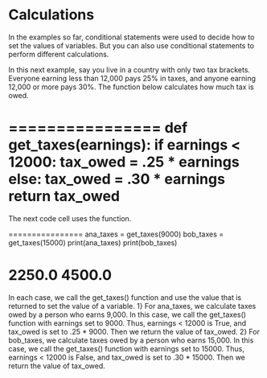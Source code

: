 # Calculations
In the examples so far, conditional statements were used to decide how to set the values of variables. But you can also use conditional statements to perform different
calculations.

In this next example, say you live in a country with only two tax brackets. Everyone earning less than 12,000 pays 25% in taxes, and anyone earning 12,000 or more pays 30%.
The function below calculates how much tax is owed.

================
def get_taxes(earnings):
    if earnings < 12000:
        tax_owed = .25 * earnings
    else:
        tax_owed = .30 * earnings
    return tax_owed
================

The next code cell uses the function.

================
ana_taxes = get_taxes(9000)
bob_taxes = get_taxes(15000)
print(ana_taxes)
print(bob_taxes)

2250.0
4500.0
================

In each case, we call the get_taxes() function and use the value that is returned to set the value of a variable.
1} For ana_taxes, we calculate taxes owed by a person who earns 9,000. In this case, we call the get_taxes() function with earnings set to 9000. Thus, earnings < 12000
is True, and tax_owed is set to .25 * 9000. Then we return the value of tax_owed.
2} For bob_taxes, we calculate taxes owed by a person who earns 15,000. In this case, we call the get_taxes() function with earnings set to 15000. Thus, earnings < 12000
is False, and tax_owed is set to .30 * 15000. Then we return the value of tax_owed.
